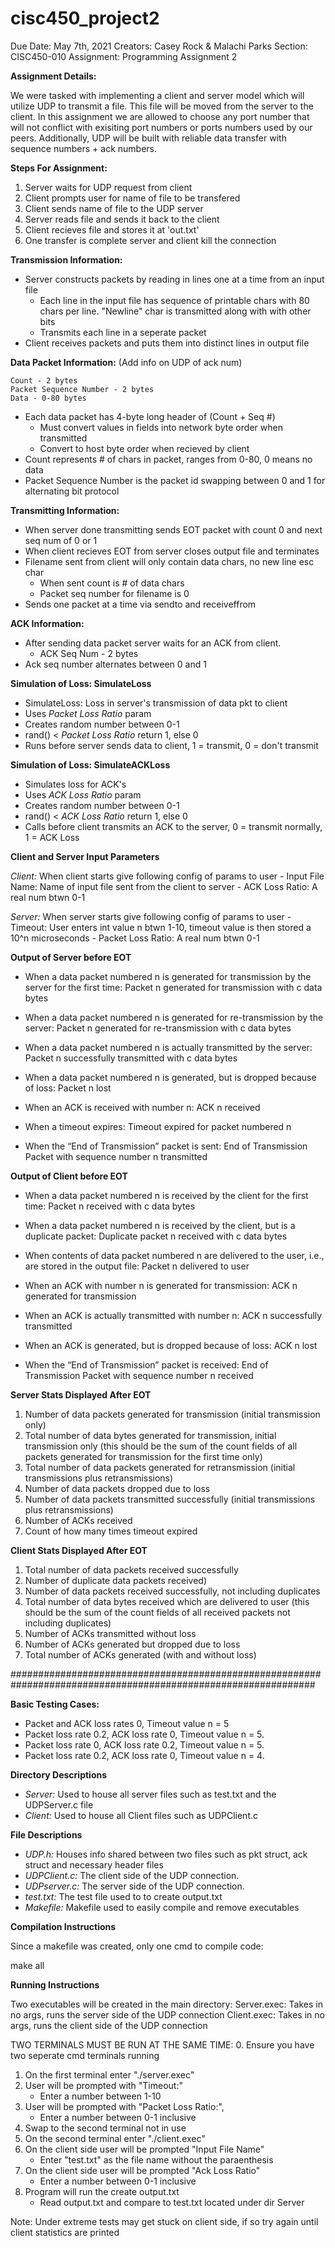 # cisc450_project2

Due Date: 	May 7th, 2021
Creators:	Casey Rock & Malachi Parks
Section:	CISC450-010
Assignment:	Programming Assignment 2


**Assignment Details:**

We were tasked with implementing a client and server model which will utilize
UDP to transmit a file. This file will be moved from the server to the client.
In this assignment we are allowed to choose any port number that will not conflict
with exisiting port numbers or ports numbers used by our peers. Additionally, UDP will
be built with reliable data transfer with sequence numbers + ack numbers.


**Steps For Assignment:**

1) Server waits for UDP request from client
2) Client prompts user for name of file to be transfered
3) Client sends name of file to the UDP server
5) Server reads file and sends it back to the client
6) Client recieves file and stores it at 'out.txt'
7) One transfer is complete server and client kill the connection


**Transmission Information:**

* Server constructs packets by reading in lines one at a time from an input file
	- Each line in the input file has sequence of printable chars with 
	80 chars per line. "Newline" char is transmitted along with with other bits
	- Transmits each line in a seperate packet
* Client receives packets and puts them into distinct lines in output file


**Data Packet Information:** (Add info on UDP of ack num)

	Count - 2 bytes
	Packet Sequence Number - 2 bytes
	Data - 0-80 bytes

* Each data packet has 4-byte long header of (Count + Seq #)
	- Must convert values in fields into network byte order when transmitted
	- Convert to host byte order when recieved by client
* Count represents # of chars in packet, ranges from 0-80, 0 means no data
* Packet Sequence Number is the packet id swapping between 0
and 1 for alternating bit protocol


**Transmitting Information:**
* When server done transmitting sends EOT packet with count 0 and next seq num of 0 or 1
* When client recieves EOT from server closes output file and terminates
* Filename sent from client will only contain data chars, no new line esc char
	- When sent count is # of data chars
	- Packet seq number for filename is 0
* Sends one packet at a time via
sendto and receiveffrom


**ACK Information:**
* After sending data packet server waits for an ACK from client.
	- ACK Seq Num - 2 bytes
* Ack seq number alternates between
0 and 1


**Simulation of Loss: SimulateLoss**

* SimulateLoss: Loss in server's transmission of data pkt to client
* Uses _Packet_ _Loss_ _Ratio_ param
* Creates random number between 0-1
* rand() < _Packet_ _Loss_ _Ratio_  return 1, else 0
* Runs before server sends data to client, 1 = transmit, 0 = don't transmit


**Simulation of Loss: SimulateACKLoss**

* Simulates loss for ACK's
* Uses _ACK_ _Loss_ _Ratio_ param
* Creates random number between 0-1
* rand() < _ACK_ _Loss_ _Ratio_ return 1, else 0
* Calls before client transmits an ACK to the server, 0 = transmit normally, 1 = ACK Loss


**Client and Server Input Parameters**

_Client:_ When client starts give following config of params to user
	- Input File Name: Name of input file sent from the client to server
	- ACK Loss Ratio: A real num btwn 0-1

_Server:_ When server starts give following config of params to user
	- Timeout: User enters int value n btwn 1-10, timeout value is then stored a 10^n microseconds
	- Packet Loss Ratio: A real num btwn 0-1


**Output of Server before EOT**

* When a data packet numbered n is generated for transmission by the server for the first time:
Packet n generated for transmission with c data bytes

* When a data packet numbered n is generated for re-transmission by the server:
Packet n generated for re-transmission with c data bytes

* When a data packet numbered n is actually transmitted by the server:
Packet n successfully transmitted with c data bytes

* When a data packet numbered n is generated, but is dropped because of loss:
Packet n lost

* When an ACK is received with number n:
ACK n received

* When a timeout expires:
Timeout expired for packet numbered n

* When the “End of Transmission” packet is sent:
End of Transmission Packet with sequence number n transmitted


**Output of Client before EOT**

* When a data packet numbered n is received by the client for the first time:
Packet n received with c data bytes

* When a data packet numbered n is received by the client, but is a duplicate packet:
Duplicate packet n received with c data bytes

* When contents of data packet numbered n are delivered to the user, i.e., are stored in the output file:
Packet n delivered to user

* When an ACK with number n is generated for transmission:
ACK n generated for transmission

* When an ACK is actually transmitted with number n:
ACK n successfully transmitted

* When an ACK is generated, but is dropped because of loss:
ACK n lost

* When the “End of Transmission” packet is received:
End of Transmission Packet with sequence number n received


**Server Stats Displayed After EOT**

1. Number of data packets generated for transmission (initial transmission only)
2. Total number of data bytes generated for transmission, initial transmission only (this should be the sum of the count fields of all packets generated for transmission for the first time only)
3. Total number of data packets generated for retransmission (initial transmissions plus retransmissions)
4. Number of data packets dropped due to loss
5. Number of data packets transmitted successfully (initial transmissions plus retransmissions)
6. Number of ACKs received
7. Count of how many times timeout expired

**Client Stats Displayed After EOT**
1. Total number of data packets received successfully
2. Number of duplicate data packets received)
3. Number of data packets received successfully, not including duplicates
4. Total number of data bytes received which are delivered to user (this should be the sum of the count fields of all received packets not including duplicates)
5. Number of ACKs transmitted without loss
6. Number of ACKs generated but dropped due to loss
7. Total number of ACKs generated (with and without loss)


###############################################################################################################

**Basic Testing Cases:**
* Packet and ACK loss rates 0, Timeout value n = 5
* Packet loss rate 0.2, ACK loss rate 0, Timeout value n = 5.
* Packet loss rate 0, ACK loss rate 0.2, Timeout value n = 5.
* Packet loss rate 0.2, ACK loss rate 0, Timeout value n = 4.


**Directory Descriptions**

* _Server:_ Used to house all server files such as test.txt and the UDPServer.c file
* _Client:_ Used to house all Client files such as UDPClient.c


**File Descriptions**

* _UDP.h:_ Houses info shared between two files such as pkt struct, ack struct and necessary header files
* _UDPClient.c:_ The client side of the UDP connection.
* _UDPserver.c:_ The server side of the UDP connection.
* _test.txt:_ The test file used to to create output.txt
* _Makefile:_ Makefile used to easily compile and remove executables


**Compilation Instructions**

Since a makefile was created, only one cmd to compile code:

make all


**Running Instructions**

Two executables will be created in the main directory:
	Server.exec: Takes in no args, runs the server side of the UDP connection
	Client.exec: Takes in no args, runs the client side of the UDP connection

TWO TERMINALS MUST BE RUN AT THE SAME TIME:
0. Ensure you have two seperate cmd terminals running
1. On the first terminal enter "./server.exec"
2. User will be prompted with "Timeout:"
	 - Enter a number between 1-10
3. User will be prompted with "Packet Loss Ratio:", 
	 - Enter a number between 0-1 inclusive
4. Swap to the second terminal not in use
5. On the second terminal enter "./client.exec"
6. On the client side user will be prompted "Input File Name"
	 - Enter "test.txt" as the file name without the paraenthesis
7. On the client side user will be prompted "Ack Loss Ratio"
	 - Enter a number between 0-1 inclusive
8. Program will run the create output.txt
	 - Read output.txt and compare to test.txt located under dir Server

Note: Under extreme tests may get stuck on client side, if so try again until client statistics are printed